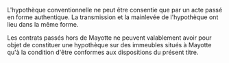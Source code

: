   
 L'hypothèque conventionnelle ne peut être consentie que par un acte passé en forme authentique. La transmission et la mainlevée de l'hypothèque ont lieu dans la même forme.  

  
 Les contrats passés hors de Mayotte ne peuvent valablement avoir pour objet de constituer une hypothèque sur des immeubles situés à Mayotte qu'à la condition d'être conformes aux dispositions du présent titre.  
